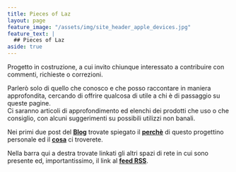 ```yaml
---
title: Pieces of Laz
layout: page
feature_image: "/assets/img/site_header_apple_devices.jpg"
feature_text: |
  ## Pieces of Laz
aside: true
---
```


Progetto in costruzione, a cui invito chiunque interessato a contribuire con commenti, richieste o correzioni.

Parlerò solo di quello che conosco e che posso raccontare in maniera approfondita, cercando di offrire qualcosa di utile a chi è di passaggio su queste pagine.  
Ci saranno articoli di approfondimento ed elenchi dei prodotti che uso o che consiglio, con alcuni suggerimenti su possibili utilizzi non banali.

Nei primi due post del **[Blog](/blog)** trovate spiegato il **[perchè](/perche/)** di questo progettino personale ed il **[cosa](/cosa/)** ci troverete.

Nella barra qui a destra trovate linkati gli altri spazi di rete in cui sono presente ed, importantissimo, il link al **[feed RSS](/feed.xml)**.

[//]: # (aggiornare link al post del cosa)
